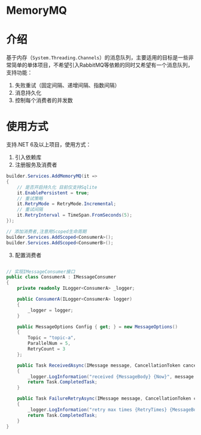 # MemoryMQ

# 介绍

基于内存（`System.Threading.Channels`）的消息队列，主要适用的目标是一些非常简单的单体项目，不希望引入RabbitMQ等依赖的同时又希望有一个消息队列，支持功能：

1. 失败重试（固定间隔、递增间隔、指数间隔）
2. 消息持久化
3. 控制每个消费者的并发数

# 使用方式

支持.NET 6及以上项目，使用方式：

1. 引入依赖库
2. 注册服务及消费者

```c#
builder.Services.AddMemoryMQ(it =>
{
    // 是否开启持久化 目前仅支持Sqlite
    it.EnablePersistent = true;
    // 重试策略
    it.RetryMode = RetryMode.Incremental;
    // 重试间隔
    it.RetryInterval = TimeSpan.FromSeconds(5);
});

// 添加消费者,注意用Scoped生命周期
builder.Services.AddScoped<ConsumerA>();
builder.Services.AddScoped<ConsumerB>();
```

3. 配置消费者

```c#

// 实现IMessageConsumer接口
public class ConsumerA : IMessageConsumer
{
    private readonly ILogger<ConsumerA> _logger;

    public ConsumerA(ILogger<ConsumerA> logger)
    {
        _logger = logger;
    }

    public MessageOptions Config { get; } = new MessageOptions()
    {
        Topic = "topic-a",
        ParallelNum = 5,
        RetryCount = 3
    };

    public Task ReceivedAsync(IMessage message, CancellationToken cancellationToken)
    {
        _logger.LogInformation("received {MessageBody} {Now}", message.Body, DateTime.Now);
        return Task.CompletedTask;
    }

    public Task FailureRetryAsync(IMessage message, CancellationToken cancellationToken)
    {
        _logger.LogInformation("retry max times {RetryTimes} {MessageBody} {Now}",message.GetRetryCount(), message.Body, DateTime.Now);
        return Task.CompletedTask;
    }
}
```

